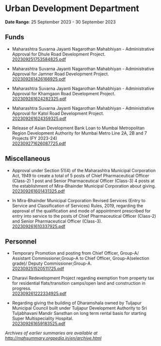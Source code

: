 # Urban Development Department

**Date Range**: 25 September 2023 - 30 September 2023


## Funds
- Maharashtra Suvarna Jayanti Nagarothan Mahabhiyan - Administrative Approval for Dhule Road Development Project.\
  [202309251753584825.pdf](https://gr.maharashtra.gov.in/Site/Upload/Government%20Resolutions/English/202309251753584825.pdf)

- Maharashtra Suvarna Jayanti Nagarothan Mahabhiyan - Administrative Approval for Jamner Road Development Project.\
  [202309261426166925.pdf](https://gr.maharashtra.gov.in/Site/Upload/Government%20Resolutions/English/202309261426166925.pdf)

- Maharashtra Suvarna Jayanti Nagarothan Mahabhiyan - Administrative Approval for Khamgaon Road Development Project.\
  [202309261624282325.pdf](https://gr.maharashtra.gov.in/Site/Upload/Government%20Resolutions/English/202309261624282325.pdf)

- Maharashtra Suvarna Jayanti Nagarothan Mahabhiyan - Administrative Approval for Katol Road Development Project.\
  [202309261624359325.pdf](https://gr.maharashtra.gov.in/Site/Upload/Government%20Resolutions/English/202309261624359325.pdf)

- Release of Asian Development Bank Loan to Mumbai Metropolitan Region Development Authority for Mumbai Metro Line 2A, 2B and 7 Projects (FY 2023-24)\
  [202309271626087725.pdf](https://gr.maharashtra.gov.in/Site/Upload/Government%20Resolutions/English/202309271626087725.pdf)

## Miscellaneous
- Approval under Section 51(4) of the Maharashtra Municipal Corporation Act, 1949 to create a total of 5 posts of Chief Pharmaceutical Officer (Class-2) 1 post and Senior Pharmaceutical Officer (Class-3) 4 posts at the establishment of Mira-Bhainder Municipal Corporation about giving.\
  [202309261601431325.pdf](https://gr.maharashtra.gov.in/Site/Upload/Government%20Resolutions/English/202309261601431325.pdf)

- In Mira-Bhainder Municipal Corporation Revised Services (Entry to Service and Classification of Services) Rules, 2019, regarding the approval of the qualification and mode of appointment prescribed for entry into service to the posts of Chief Pharmaceutical Officer (Class-2) and Senior Pharmaceutical Officer (Class-3).\
  [202309261610337925.pdf](https://gr.maharashtra.gov.in/Site/Upload/Government%20Resolutions/English/202309261610337925.pdf)

## Personnel
- Temporary Promotion and posting from Chief Officer, Group-A/ Assistant Commissioner,Group-A to Chief Officer, Group-A(selection grade)/ Deputy Commissioner,Group-A.\
  [202309251520511725.pdf](https://gr.maharashtra.gov.in/Site/Upload/Government%20Resolutions/English/202309251520511725.pdf)

- Dharavi Redevelopment Project regarding exemption from property tax for residential flats/transition camps/open land and construction in progress.\
  [202309261222334925.pdf](https://gr.maharashtra.gov.in/Site/Upload/Government%20Resolutions/English/202309261222334925.pdf)

- Regarding giving the building of Dharamshala owned by Tuljapur Municipal Council built under Tuljapur Development Authority to Sri Tuljabhavani Mandir Sansthan on long term rental basis for starting Super Multispeciality Hospital.\
  [202309261659183525.pdf](https://gr.maharashtra.gov.in/Site/Upload/Government%20Resolutions/English/202309261659183525.pdf)


*Archives of earlier summaries are available at http://mahsummary.orgpedia.in/en/archive.html*